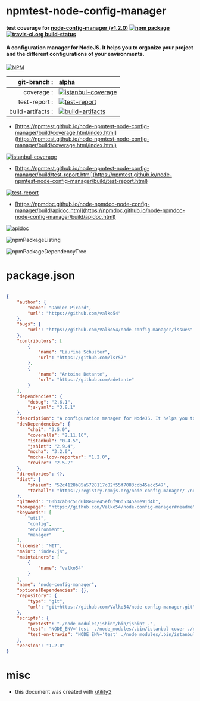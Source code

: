 # npmtest-node-config-manager

#### test coverage for  [node-config-manager (v1.2.0)](https://github.com/Valko54/node-config-manager#readme)  [![npm package](https://img.shields.io/npm/v/npmtest-node-config-manager.svg?style=flat-square)](https://www.npmjs.org/package/npmtest-node-config-manager) [![travis-ci.org build-status](https://api.travis-ci.org/npmtest/node-npmtest-node-config-manager.svg)](https://travis-ci.org/npmtest/node-npmtest-node-config-manager)

#### A configuration manager for NodeJS. It helps you to organize your project and the different configurations of your environments.

[![NPM](https://nodei.co/npm/node-config-manager.png?downloads=true&downloadRank=true&stars=true)](https://www.npmjs.com/package/node-config-manager)

| git-branch : | [alpha](https://github.com/npmtest/node-npmtest-node-config-manager/tree/alpha)|
|--:|:--|
| coverage : | [![istanbul-coverage](https://npmtest.github.io/node-npmtest-node-config-manager/build/coverage.badge.svg)](https://npmtest.github.io/node-npmtest-node-config-manager/build/coverage.html/index.html)|
| test-report : | [![test-report](https://npmtest.github.io/node-npmtest-node-config-manager/build/test-report.badge.svg)](https://npmtest.github.io/node-npmtest-node-config-manager/build/test-report.html)|
| build-artifacts : | [![build-artifacts](https://npmtest.github.io/node-npmtest-node-config-manager/glyphicons_144_folder_open.png)](https://github.com/npmtest/node-npmtest-node-config-manager/tree/gh-pages/build)|

- [https://npmtest.github.io/node-npmtest-node-config-manager/build/coverage.html/index.html](https://npmtest.github.io/node-npmtest-node-config-manager/build/coverage.html/index.html)

[![istanbul-coverage](https://npmtest.github.io/node-npmtest-node-config-manager/build/screenCapture.buildCi.browser.%252Ftmp%252Fbuild%252Fcoverage.lib.html.png)](https://npmtest.github.io/node-npmtest-node-config-manager/build/coverage.html/index.html)

- [https://npmtest.github.io/node-npmtest-node-config-manager/build/test-report.html](https://npmtest.github.io/node-npmtest-node-config-manager/build/test-report.html)

[![test-report](https://npmtest.github.io/node-npmtest-node-config-manager/build/screenCapture.buildCi.browser.%252Ftmp%252Fbuild%252Ftest-report.html.png)](https://npmtest.github.io/node-npmtest-node-config-manager/build/test-report.html)

- [https://npmdoc.github.io/node-npmdoc-node-config-manager/build/apidoc.html](https://npmdoc.github.io/node-npmdoc-node-config-manager/build/apidoc.html)

[![apidoc](https://npmdoc.github.io/node-npmdoc-node-config-manager/build/screenCapture.buildCi.browser.%252Ftmp%252Fbuild%252Fapidoc.html.png)](https://npmdoc.github.io/node-npmdoc-node-config-manager/build/apidoc.html)

![npmPackageListing](https://npmtest.github.io/node-npmtest-node-config-manager/build/screenCapture.npmPackageListing.svg)

![npmPackageDependencyTree](https://npmtest.github.io/node-npmtest-node-config-manager/build/screenCapture.npmPackageDependencyTree.svg)



# package.json

```json

{
    "author": {
        "name": "Damien Picard",
        "url": "https://github.com/valko54"
    },
    "bugs": {
        "url": "https://github.com/Valko54/node-config-manager/issues"
    },
    "contributors": [
        {
            "name": "Laurine Schuster",
            "url": "https://github.com/lsr57"
        },
        {
            "name": "Antoine Detante",
            "url": "https://github.com/adetante"
        }
    ],
    "dependencies": {
        "debug": "2.6.1",
        "js-yaml": "3.8.1"
    },
    "description": "A configuration manager for NodeJS. It helps you to organize your project and the different configurations of your environments.",
    "devDependencies": {
        "chai": "3.5.0",
        "coveralls": "2.11.16",
        "istanbul": "0.4.5",
        "jshint": "2.9.4",
        "mocha": "3.2.0",
        "mocha-lcov-reporter": "1.2.0",
        "rewire": "2.5.2"
    },
    "directories": {},
    "dist": {
        "shasum": "52c4128b85a5728117c82f55f7083ccb45ecc547",
        "tarball": "https://registry.npmjs.org/node-config-manager/-/node-config-manager-1.2.0.tgz"
    },
    "gitHead": "60b3cab0c51d6b8e40e45ef6f96d5345a0e91d4b",
    "homepage": "https://github.com/Valko54/node-config-manager#readme",
    "keywords": [
        "util",
        "config",
        "environment",
        "manager"
    ],
    "license": "MIT",
    "main": "index.js",
    "maintainers": [
        {
            "name": "valko54"
        }
    ],
    "name": "node-config-manager",
    "optionalDependencies": {},
    "repository": {
        "type": "git",
        "url": "git+https://github.com/Valko54/node-config-manager.git"
    },
    "scripts": {
        "pretest": "./node_modules/jshint/bin/jshint .",
        "test": "NODE_ENV='test' ./node_modules/.bin/istanbul cover ./node_modules/.bin/_mocha test",
        "test-on-travis": "NODE_ENV='test' ./node_modules/.bin/istanbul cover ./node_modules/.bin/_mocha test && cat ./coverage/lcov.info | ./node_modules/coveralls/bin/coveralls.js"
    },
    "version": "1.2.0"
}
```



# misc
- this document was created with [utility2](https://github.com/kaizhu256/node-utility2)
